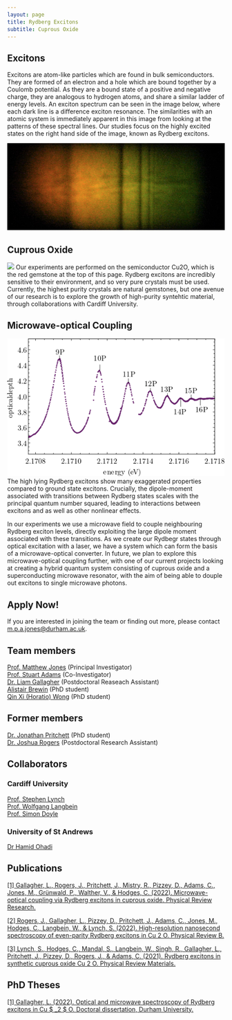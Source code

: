 ```yaml
---
layout: page
title: Rydberg Excitons
subtitle: Cuprous Oxide
---
```

## Excitons
Excitons are atom-like particles which are found in bulk semiconductors. They are formed of an electron and a hole which are bound together by a Coulomb potential. As they are a bound state of a positive and negative charge, they are analogous to hydrogen atoms, and share a similar ladder of energy levels. An exciton spectrum can be seen in the image below, where each dark line is a difference exciton resonance. The similarities with an atomic system is immediately apparent in this image from looking at the patterns of these spectral lines. Our studies focus on the highly excited states on the right hand side of the image, known as Rydberg excitons.

![](excitons/img/spec.png)

## Cuprous Oxide
![](excitons/img/stone.png)
Our experiments are performed on the semiconductor Cu2O, which is the red gemstone at the top of this page. Rydberg excitons are incredibly sensitive to their environment, and so very pure crystals must be used. Currently, the highest purity crystals are natural gemstones, but one avenue of our research is to explore the growth of high-purity syntehtic material, through collaborations with Cardiff University. 

## Microwave-optical Coupling 
![](excitons/img/absorptionspec.png) <br>
The high lying Rydberg excitons show many exaggerated properties compared to ground state excitons. Crucially, the dipole-moment associated with transitions between Rydberg states scales with the principal quantum number squared, leading to interactions between excitons and as well as other nonlinear effects. 

In our experiments we use a microwave field to couple neighbouring Rydberg exciton levels, directly exploiting the large dipole moment associated with these transitions. As we create our Rydbegr states through optical excitation with a laser, we have a system which can form the basis of a microwave-optical converter. In future, we plan to explore this microwave-optical coupling further, with one of our current projects looking at creating a hybrid quantum system consisting of cuprous oxide and a superconducting microwave resonator, with the aim of being able to douple out excitons to single microwave photons. 



## Apply Now!
If you are interested in joining the team or finding out more, please contact m.p.a.jones@durham.ac.uk.

## Team members 
[Prof. Matthew Jones](https://www.durham.ac.uk/staff/m-p-a-jones/) (Principal Investigator) <br>
[Prof. Stuart Adams](https://www.durham.ac.uk/staff/c-s-adams/) (Co-Investigator) <br>
[Dr. Liam Gallagher](https://www.durham.ac.uk/staff/liam-a-gallagher/) (Postdoctoral Reaseach Assistant) <br>
[Alistair Brewin](https://www.durham.ac.uk/staff/alistair-brewin/) (PhD student) <br>
[Qin Xi (Horatio) Wong](https://www.durham.ac.uk/staff/qin-x-wong/) (PhD student) 
## Former members 
[Dr. Jonathan Pritchett](https://www.durham.ac.uk/staff/jonathan-pritchett/) (PhD student) <br>
[Dr. Joshua Rogers](https://figshare.manchester.ac.uk/authors/Joshua_Rogers/12843404) (Postdoctoral Research Assistant)

## Collaborators
### Cardiff University
[Prof. Stephen Lynch](https://profiles.cardiff.ac.uk/staff/lynchsa) <br>
[Prof. Wolfgang Langbein](https://profiles.cardiff.ac.uk/staff/langbeinww) <br>
[Prof. Simon Doyle](https://profiles.cardiff.ac.uk/staff/doylesm) 

### University of St Andrews
[Dr Hamid Ohadi](https://www.st-andrews.ac.uk/physics-astronomy/people/ho35/)

## Publications
[[1] Gallagher, L., Rogers, J., Pritchett, J., Mistry, R., Pizzey, D., Adams, C., Jones, M., Grünwald, P., Walther, V., & Hodges, C. (2022). Microwave-optical coupling via Rydberg excitons in cuprous oxide. Physical Review Research.](https://journals.aps.org/prresearch/pdf/10.1103/PhysRevResearch.4.013031) <br>

[[2] Rogers, J., Gallagher, L., Pizzey, D., Pritchett, J., Adams, C., Jones, M., Hodges, C., Langbein, W., & Lynch, S. (2022). High-resolution nanosecond spectroscopy of even-parity Rydberg excitons in Cu 2 O. Physical Review B.](https://journals.aps.org/prb/pdf/10.1103/PhysRevB.105.115206) <br>

[[3] Lynch, S., Hodges, C., Mandal, S., Langbein, W., Singh, R., Gallagher, L., Pritchett, J., Pizzey, D., Rogers, J., & Adams, C. (2021). Rydberg excitons in synthetic cuprous oxide Cu 2 O. Physical Review Materials.](https://journals.aps.org/prmaterials/pdf/10.1103/PhysRevMaterials.5.084602)

## PhD Theses
[[1] Gallagher, L. (2022). Optical and microwave spectroscopy of Rydberg excitons in Cu $ _2 $ O. Doctoral dissertation, Durham University.](http://etheses.dur.ac.uk/14296/1/Gallagher000720653_corrected.pdf)
